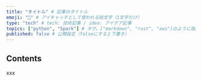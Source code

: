 ```yaml
---
title: "タイトル" # 記事のタイトル
emoji: "🐍" # アイキャッチとして使われる絵文字（1文字だけ）
type: "tech" # tech: 技術記事 / idea: アイデア記事
topics: ["python", "Spark"] # タグ。["markdown", "rust", "aws"]のように指定する
published: false # 公開設定（falseにすると下書き）
---
```


## Contents
xxx